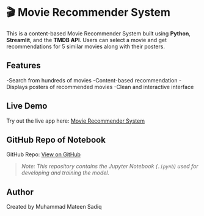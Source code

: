 # 🎬 Movie Recommender System

This is a content-based Movie Recommender System built using **Python**, **Streamlit**, and the **TMDB API**. Users can select a movie and get recommendations for 5 similar movies along with their posters.

## Features

-Search from hundreds of movies
-Content-based recommendation
-Displays posters of recommended movies
-Clean and interactive interface

## Live Demo

Try out the live app here: [Movie Recommender System](https://your-streamlit-link.com)

## GitHub Repo of Notebook

GitHub Repo: [View on GitHub](https://github.com/muhammadmateensadiq/Movie-Recommender-System) 
> *Note: This repository contains the Jupyter Notebook (`.ipynb`) used for developing and training the model.*

## Author
Created by Muhammad Mateen Sadiq
